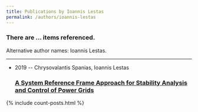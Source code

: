 ```yaml
---
title: Publications by Ioannis Lestas
permalink: /authors/ioannis-lestas
---
```


<h3 id="number-posts">There are ... items referenced.</h3>
<p id='info-authors'>Alternative author names: Ioannis Lestas.</p>
<hr />
<ul class="post-list">
<li><span class='post-meta'>2019 -- Chrysovalantis Spanias, Ioannis Lestas</span><h3><a class='post-link' href="{{ site.baseurl }}/a-system-reference-frame-approach-for-stability-analysis-and-control-of-power-grids">A System Reference Frame Approach for Stability Analysis and Control of Power Grids</a></h3></li>

</ul>
{% include count-posts.html %}
